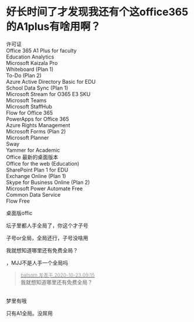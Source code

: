 # 好长时间了才发现我还有个这office365的A1plus有啥用啊？


许可证<br />
Office 365 A1 Plus for faculty<br />
Education Analytics<br />
Microsoft Kaizala Pro<br />
Whiteboard (Plan 1)<br />
To-Do (Plan 2)<br />
Azure Active Directory Basic for EDU<br />
School Data Sync (Plan 1)<br />
Microsoft Stream for O365 E3 SKU<br />
Microsoft Teams<br />
Microsoft StaffHub<br />
Flow for Office 365<br />
PowerApps for Office 365<br />
Azure Rights Management<br />
Microsoft Forms (Plan 2)<br />
Microsoft Planner<br />
Sway<br />
Yammer for Academic<br />
Office 最新的桌面版本<br />
Office for the web (Education)<br />
SharePoint Plan 1 for EDU<br />
Exchange Online (Plan 1)<br />
Skype for Business Online (Plan 2)<br />
Microsoft Power Automate Free<br />
Common Data Service<br />
Flow Free<img id="aimg_jXt4t" onclick="zoom(this, this.src, 0, 0, 0)" class="zoom" src="https://cdn.jsdelivr.net/gh/hishis/forum-master/public/images/patch.gif" onmouseover="img_onmouseoverfunc(this)" onload="thumbImg(this)" border="0" alt="" />

桌面版offic

坛子里都人手全局了，你这个才子号

子号or全局，全局还行，子号没啥用

我就想知道哪里还有免费全局？

<img src="static/image/smiley/default/lol.gif" smilieid="12" border="0" alt="" />，MJJ不是人手一个全局吗

<div class="quote"><blockquote><font size="2"><a href="https://www.hostloc.com/forum.php?mod=redirect&amp;goto=findpost&amp;pid=9339405&amp;ptid=757425" target="_blank"><font color="#999999">batsom 发表于 2020-10-23 09:15</font></a></font><br />
我就想知道哪里还有免费全局？</blockquote></div><br />
梦里有哦<img src="static/image/smiley/default/lol.gif" smilieid="12" border="0" alt="" />

只有A1全局。没屌用
